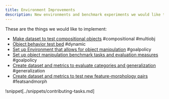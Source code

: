 ```yaml
---
title: Environment Improvements
description: New environments and benchmark experiments we would like to add.
---
```


These are the things we would like to implement:

- [Make dataset to test compositional objects](environment-improvements/make-dataset-to-test-compositional-objects.md) #compositional #multiobj
- [Object behavior test bed](environment-improvements/object-behavior-test-bed.md) #dynamic
- [Set up Environment that allows for object manipulation](environment-improvements/set-up-environment-that-allows-for-object-manipulation.md) #goalpolicy
- [Set up object manipulation benchmark tasks and evaluation measures](environment-improvements/set-up-object-manipulation-benchmark-tasks-and-evaluation-measures.md) #goalpolicy
- [Create dataset and metrics to evaluate categories and generalization](environment-improvements/create-dataset-and-metrics-to-evaluate-categories-and-generalization.md) #generalization
- [Create dataset and metrics to test new feature-morphology pairs](environment-improvements/create-dataset-and-metrics-to-test-new-feature-morphology-pairs.md) #featsandmorph

!snippet[../snippets/contributing-tasks.md]